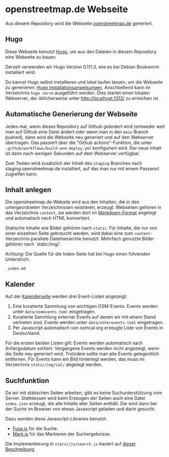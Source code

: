 # openstreetmap.de Webseite

Aus diesem Repository wird die Webseite
[openstreetmap.de](https://openstreetmap.de) generiert.

## Hugo

Diese Webseite benutzt [Hugo](https://gohugo.io/), um aus den Dateien in diesem
Repository eine Webseite zu bauen.

Derzeit verwenden wir Hugo Version 0.111.3, wie es bei Debian Bookworm
installiert wird.

Du kannst Hugo selbst installieren und lokal laufen lassen, um die Webseite zu
generieren: [Hugo
Installationsanweisungen](https://gohugo.io/getting-started/installing/).
Anschließend kann im Verzeichnis `hugo serve` ausgeführt werden. Dies startet
einen lokalen Webserver, der üblicherweise unter
[http://localhost:1313/](http://localhost:1313/) zu erreichen ist.

## Automatische Generierung der Webseite

Jedes mal, wenn dieses Repository auf Github geändert wird (entweder weil man
auf Github eine Datei ändert oder wenn man in den `main` Branch pushed), dann
wird die Webseite neu generiert und auf den Webserver übertragen. Das passiert
über die "Github actions"-Funktion, die unter
`.github/workflows/build-and-deploy.yml` konfiguriert wird. Der neue Inhalt ist
dann nach wenigen Sekunden auf dem Webserver verfügbar.

Zum Testen wird zusätzlich der Inhalt des `staging` Branches nach
staging.openstreetmap.de installiert, auf das man nur mit einem Passwort
zugreifen kann.

## Inhalt anlegen

Die openstreetmap.de-Website wird aus den Inhalten, die in den untergeordneten
Verzeichnissen existieren, erzeugt. Webseiten gehören in das Verzeichnis
`content`, sie werden dort im
[Markdown-Format](https://www.markdownguide.org/tools/hugo/) angelegt und
automatisch nach HTML konvertiert.

Statische Inhalte wie Bilder gehören nach `static`. Für Inhalte, die nur von
einer einzelnen Seite gebraucht werden, wird dabei eine zum
`content`-Verzeichnis parallele Dateihierarchie benutzt. Mehrfach genutzte
Bilder gehören nach `static/img/'.

Achtung: Die Quelle für die Index-Seite hat bei Hugo einen führenden
Unterstrich:

```
_index.md
```

## Kalender

Auf der [Kalenderseite](https://openstreetmap.de/kalender/) werden drei
Event-Listen angezeigt:

1. Eine kuratierte Sammlung von wichtigen OSM-Events.
   Events werden unter `data/osmevents.toml` eingetragen.
2. Kuratierte Sammlung externer Events auf denen wir mit einem Stand vertreten
   sind. Events werden unter `data/otherevents.toml` eingetragen.
3. Per Javascript automatisch von osmcal.org erzeugte Liste von Events in
   Deutschland.

Für die ersten beiden Listen gilt: Events werden automatisch nach
Anfangsdatum sortiert. Vergangene Events werden nicht angezeigt, wenn die Seite
neu generiert wird. Trotzdem sollte man alte Events gelegentlich entfernen.
Für Events kann ein Bild hinterlegt werden, das muss im Verzeichnis
`static/img/cal/` abgelegt werden.

## Suchfunktion

Da wir mit statischen Seiten arbeiten, gibt es keine Suchunterstützung vom
Server. Stattdessen wird beim Erzeugen der Seiten auch eine Datei `index.json`
erzeugt, die alle Inhalte aller Seiten enthält. Die wird dann bei der Suche
im Browser von etwas Javascript geladen und darin gesucht.

Dazu werden diese Javascript-Libraries benutzt:

* [Fuse.js](https://www.fusejs.io/) für die Suche.
* [Mark.js](https://markjs.io/) für das Markieren der Suchergebnisse.

Die Implementierung in `static/js/search.js` basiert auf [dieser
Beschreibung](https://makewithhugo.com/add-search-to-a-hugo-site/).

